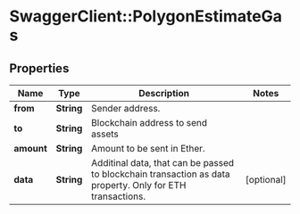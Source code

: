 # SwaggerClient::PolygonEstimateGas

## Properties
Name | Type | Description | Notes
------------ | ------------- | ------------- | -------------
**from** | **String** | Sender address. | 
**to** | **String** | Blockchain address to send assets | 
**amount** | **String** | Amount to be sent in Ether. | 
**data** | **String** | Additinal data, that can be passed to blockchain transaction as data property. Only for ETH transactions. | [optional] 

